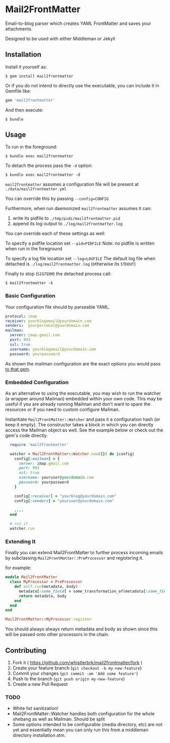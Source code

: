 # Mail2FrontMatter

Email-to-blog parser which creates YAML FrontMatter and saves your attachments.

Designed to be used with either Middleman or Jekyll

## Installation

Install it yourself as:

    $ gem install mail2frontmatter

Or if you do not intend to directly use the executable, you can include it in Gemfile like:

```ruby
gem 'mail2frontmatter'
```

And then execute:

    $ bundle

## Usage

To run in the foreground:

    $ bundle exec mail2frontmatter

To detach the process pass the ```-d``` option:

    $ bundle exec mail2frontmatter -d

```mail2frontmatter``` assumes a configuration file will be present at ```./data/mail2frontmatter.yml```

You can override this by passing ```--config=CONFIG```

Furthermore, when run daemonized ```mail2frontmatter``` assumes it can:

1. write its pidfile to ```./tmp/pids/mail2frontmatter.pid```
2. append its log output to ```./log/mail2frontmatter.log```

You can override each of these settings as well:

To specify a pidfile location set ```--pid=PIDFILE```
Note: no pidfile is written when run in the foreground

To specify a log file location set ```--log=LOGFILE```
The default log file when detached is ```./log/mail2frontmatter.log``` (otherwise its ```STDOUT```)

Finally to stop (```SIGTERM```) the detached process call:

    $ mail2frontmatter -k

### Basic Configuration

Your configuration file should by parseable YAML. 

```yaml
protocol: imap
receiver: yourblogemail@yourdomain.com
senders:  yourpersonal@yourdomain.com
mailman:
  server: imap.gmail.com
  port: 993
  ssl: true
  username: yourblogemail@yourdomain.com
  password: yourpassword
```

As shown the mailman configuration are the exact options you would pass [to that gem](https://github.com/titanous/mailman/blob/master/USER_GUIDE.md).

### Embedded Configuration

As an alternative to using the executable, you may wish to run the watcher (a wrapper around Mailman) embedded within your own code. This may be useful if you are already running Mailman and don't want to spare the resources or if you need to custom configure Mailman.

Instantiate ```Mail2FrontMatter::Watcher``` and pass it a configuration hash (or keep it empty). The constructor takes a block in which you can directly access the Mailman object as well. See the example below or check out the gem's code directly.

```ruby
  require 'mail2frontmatter'

  watcher = Mail2FrontMatter::Watcher.new({}) do |config|
    config[:mailman] = {
      server: imap.gmail.com
      port: 993
      ssl: true
      username: youruser@yourdomain.com
      password: yourpassword
    }

    config[:receiver] = "yourblog@yourdomain.com"
    config[:senders] = "youruser@yourdomain.com"

    ....
  end

  # run it
  watcher.run
```

### Extending It

Finally you can extend Mail2FrontMatter to further process incoming emails by subclassing ```Mail2FrontMatter::PreProcessor``` and registering it.

for example:

```ruby
module Mail2FrontMatter
  class MyProcessor < PreProcessor
    def self.run(metadata, body)
      metadata[:some_field] = some_transformation_of(metadata[:some_field])
      return metadata, body
    end
  end
end

Mail2FrontMatter::MyProcessor.register
```

You should always always return metadata and body as shown since this will be passed onto other processors in the chain.

## Contributing

1. Fork it ( https://github.com/whistlerbrk/mail2frontmatter/fork )
2. Create your feature branch (`git checkout -b my-new-feature`)
3. Commit your changes (`git commit -am 'Add some feature'`)
4. Push to the branch (`git push origin my-new-feature`)
5. Create a new Pull Request

### TODO

* White list sanitization!
* Mail2FrontMatter::Watcher handles both configuration for the whole shebang as well as Mailman. Should be split
* Some options intended to be configurable (media directory, etc) are not yet and essentially mean you can only run this from a middleman directory installation atm.